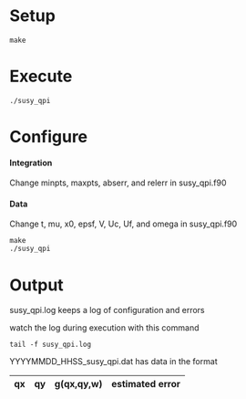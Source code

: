 # Setup

    make

# Execute

    ./susy_qpi

# Configure

#### Integration

Change minpts, maxpts, abserr, and relerr in susy_qpi.f90


#### Data

Change t, mu, x0, epsf, V, Uc, Uf, and omega in susy_qpi.f90

    make
    ./susy_qpi

# Output

susy_qpi.log keeps a log of configuration and errors

watch the log during execution with this command

    tail -f susy_qpi.log

YYYYMMDD\_HHSS\_susy\_qpi.dat has data in the format

| qx | qy | g(qx,qy,w) | estimated error |
|----|----|------------|-----------------|